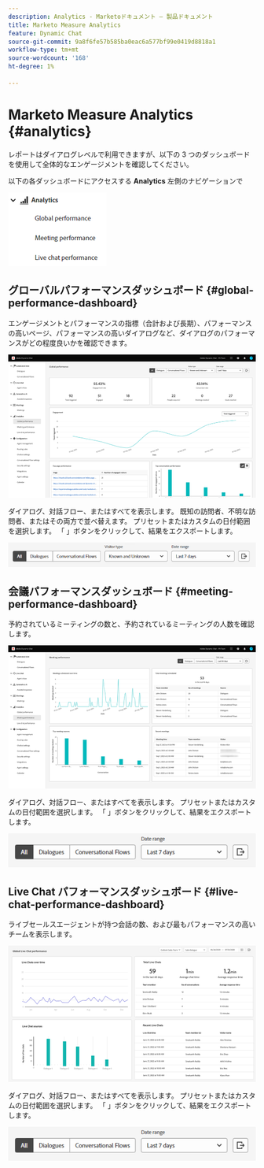 ```yaml
---
description: Analytics - Marketoドキュメント — 製品ドキュメント
title: Marketo Measure Analytics
feature: Dynamic Chat
source-git-commit: 9a8f6fe57b585ba0eac6a577bf99e0419d8818a1
workflow-type: tm+mt
source-wordcount: '168'
ht-degree: 1%

---
```


# Marketo Measure Analytics {#analytics}

レポートはダイアログレベルで利用できますが、以下の 3 つのダッシュボードを使用して全体的なエンゲージメントを確認してください。

以下の各ダッシュボードにアクセスする **Analytics** 左側のナビゲーションで

![](assets/analytics-1.png)

## グローバルパフォーマンスダッシュボード {#global-performance-dashboard}

エンゲージメントとパフォーマンスの指標（合計および長期）、パフォーマンスの高いページ、パフォーマンスの高いダイアログなど、ダイアログのパフォーマンスがどの程度良いかを確認できます。

![](assets/analytics-2.png)

ダイアログ、対話フロー、またはすべてを表示します。 既知の訪問者、不明な訪問者、またはその両方で並べ替えます。 プリセットまたはカスタムの日付範囲を選択します。 「 」ボタンをクリックして、結果をエクスポートします。

![](assets/analytics-3.png)

## 会議パフォーマンスダッシュボード {#meeting-performance-dashboard}

予約されているミーティングの数と、予約されているミーティングの人数を確認します。

![](assets/analytics-4.png)

ダイアログ、対話フロー、またはすべてを表示します。 プリセットまたはカスタムの日付範囲を選択します。 「 」ボタンをクリックして、結果をエクスポートします。

![](assets/analytics-5.png)

## Live Chat パフォーマンスダッシュボード {#live-chat-performance-dashboard}

ライブセールスエージェントが持つ会話の数、および最もパフォーマンスの高いチームを表示します。

![](assets/analytics-6.png)

ダイアログ、対話フロー、またはすべてを表示します。 プリセットまたはカスタムの日付範囲を選択します。 「 」ボタンをクリックして、結果をエクスポートします。

![](assets/analytics-7.png)
